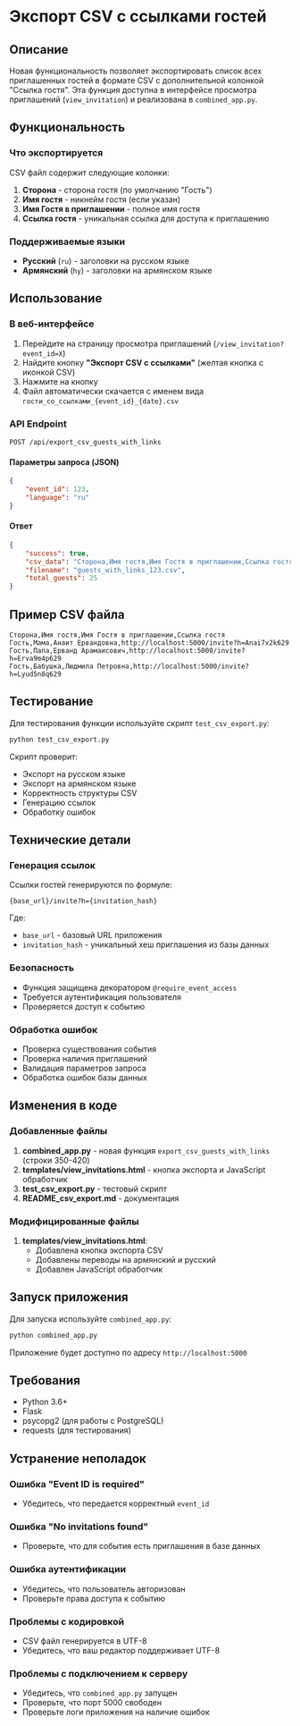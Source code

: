 # Экспорт CSV с ссылками гостей

## Описание

Новая функциональность позволяет экспортировать список всех приглашенных гостей в формате CSV с дополнительной колонкой "Ссылка гостя". Эта функция доступна в интерфейсе просмотра приглашений (`view_invitation`) и реализована в `combined_app.py`.

## Функциональность

### Что экспортируется

CSV файл содержит следующие колонки:

1. **Сторона** - сторона гостя (по умолчанию "Гость")
2. **Имя гостя** - никнейм гостя (если указан)
3. **Имя Гостя в приглашении** - полное имя гостя
4. **Ссылка гостя** - уникальная ссылка для доступа к приглашению

### Поддерживаемые языки

- **Русский** (`ru`) - заголовки на русском языке
- **Армянский** (`hy`) - заголовки на армянском языке

## Использование

### В веб-интерфейсе

1. Перейдите на страницу просмотра приглашений (`/view_invitation?event_id=X`)
2. Найдите кнопку **"Экспорт CSV с ссылками"** (желтая кнопка с иконкой CSV)
3. Нажмите на кнопку
4. Файл автоматически скачается с именем вида `гости_со_ссылками_{event_id}_{date}.csv`

### API Endpoint

```
POST /api/export_csv_guests_with_links
```

#### Параметры запроса (JSON)

```json
{
    "event_id": 123,
    "language": "ru"
}
```

#### Ответ

```json
{
    "success": true,
    "csv_data": "Сторона,Имя гостя,Имя Гостя в приглашении,Ссылка гостя\nГость,Мама,Анаит Ервандовна,http://localhost:5000/invite?h=Anai7x2k629",
    "filename": "guests_with_links_123.csv",
    "total_guests": 25
}
```

## Пример CSV файла

```csv
Сторона,Имя гостя,Имя Гостя в приглашении,Ссылка гостя
Гость,Мама,Анаит Ервандовна,http://localhost:5000/invite?h=Anai7x2k629
Гость,Папа,Ерванд Арамаисович,http://localhost:5000/invite?h=Erva9m4p629
Гость,Бабушка,Людмила Петровна,http://localhost:5000/invite?h=Lyud5n8q629
```

## Тестирование

Для тестирования функции используйте скрипт `test_csv_export.py`:

```bash
python test_csv_export.py
```

Скрипт проверит:
- Экспорт на русском языке
- Экспорт на армянском языке
- Корректность структуры CSV
- Генерацию ссылок
- Обработку ошибок

## Технические детали

### Генерация ссылок

Ссылки гостей генерируются по формуле:
```
{base_url}/invite?h={invitation_hash}
```

Где:
- `base_url` - базовый URL приложения
- `invitation_hash` - уникальный хеш приглашения из базы данных

### Безопасность

- Функция защищена декоратором `@require_event_access`
- Требуется аутентификация пользователя
- Проверяется доступ к событию

### Обработка ошибок

- Проверка существования события
- Проверка наличия приглашений
- Валидация параметров запроса
- Обработка ошибок базы данных

## Изменения в коде

### Добавленные файлы

1. **combined_app.py** - новая функция `export_csv_guests_with_links` (строки 350-420)
2. **templates/view_invitations.html** - кнопка экспорта и JavaScript обработчик
3. **test_csv_export.py** - тестовый скрипт
4. **README_csv_export.md** - документация

### Модифицированные файлы

1. **templates/view_invitations.html**:
   - Добавлена кнопка экспорта CSV
   - Добавлены переводы на армянский и русский
   - Добавлен JavaScript обработчик

## Запуск приложения

Для запуска используйте `combined_app.py`:

```bash
python combined_app.py
```

Приложение будет доступно по адресу `http://localhost:5000`

## Требования

- Python 3.6+
- Flask
- psycopg2 (для работы с PostgreSQL)
- requests (для тестирования)

## Устранение неполадок

### Ошибка "Event ID is required"
- Убедитесь, что передается корректный `event_id`

### Ошибка "No invitations found"
- Проверьте, что для события есть приглашения в базе данных

### Ошибка аутентификации
- Убедитесь, что пользователь авторизован
- Проверьте права доступа к событию

### Проблемы с кодировкой
- CSV файл генерируется в UTF-8
- Убедитесь, что ваш редактор поддерживает UTF-8

### Проблемы с подключением к серверу
- Убедитесь, что `combined_app.py` запущен
- Проверьте, что порт 5000 свободен
- Проверьте логи приложения на наличие ошибок
